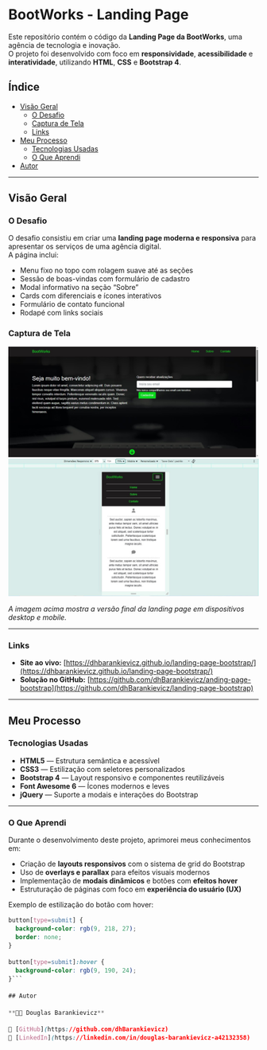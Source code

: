 # BootWorks - Landing Page

Este repositório contém o código da **Landing Page da BootWorks**, uma agência de tecnologia e inovação.  
O projeto foi desenvolvido com foco em **responsividade**, **acessibilidade** e **interatividade**, utilizando **HTML**, **CSS** e **Bootstrap 4**.

## Índice

- [Visão Geral](#visão-geral)
  - [O Desafio](#o-desafio)
  - [Captura de Tela](#captura-de-tela)
  - [Links](#links)
- [Meu Processo](#meu-processo)
  - [Tecnologias Usadas](#tecnologias-usadas)
  - [O Que Aprendi](#o-que-aprendi)
- [Autor](#autor)

---

## Visão Geral

### O Desafio

O desafio consistiu em criar uma **landing page moderna e responsiva** para apresentar os serviços de uma agência digital.  
A página inclui:
- Menu fixo no topo com rolagem suave até as seções  
- Sessão de boas-vindas com formulário de cadastro  
- Modal informativo na seção “Sobre”  
- Cards com diferenciais e ícones interativos  
- Formulário de contato funcional  
- Rodapé com links sociais  

### Captura de Tela

![Captura de Tela Desktop](./img/desktop.jpg)
![Captura de Tela Mobile](./img/mobile.jpg)

*A imagem acima mostra a versão final da landing page em dispositivos desktop e mobile.*

---

### Links

- **Site ao vivo:** [https://dhbarankievicz.github.io/landing-page-bootstrap/](https://dhbarankievicz.github.io/landing-page-bootstrap/)  
- **Solução no GitHub:** [https://github.com/dhBarankievicz/anding-page-bootstrap](https://github.com/dhBarankievicz/landing-page-bootstrap)  

---

## Meu Processo

### Tecnologias Usadas

- **HTML5** — Estrutura semântica e acessível  
- **CSS3** — Estilização com seletores personalizados  
- **Bootstrap 4** — Layout responsivo e componentes reutilizáveis  
- **Font Awesome 6** — Ícones modernos e leves  
- **jQuery** — Suporte a modais e interações do Bootstrap  

---

### O Que Aprendi

Durante o desenvolvimento deste projeto, aprimorei meus conhecimentos em:
- Criação de **layouts responsivos** com o sistema de grid do Bootstrap  
- Uso de **overlays e parallax** para efeitos visuais modernos  
- Implementação de **modais dinâmicos** e botões com **efeitos hover**  
- Estruturação de páginas com foco em **experiência do usuário (UX)**  

Exemplo de estilização do botão com hover:
```css
button[type=submit] {
  background-color: rgb(9, 218, 27);
  border: none;
}

button[type=submit]:hover {
  background-color: rgb(9, 190, 24);
}```

## Autor

**👨‍💻 Douglas Barankievicz**  

🔗 [GitHub](https://github.com/dhBarankievicz)  
🔗 [LinkedIn](https://linkedin.com/in/douglas-barankievicz-a42132358)

